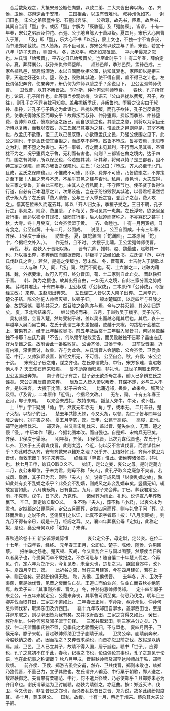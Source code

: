 <!-- { "loadSidebar": true } -->
　合后数条观之，大抵宋景公橱任向魋，以致二弟、二大夫皆出奔以叛。
冬，齐侯、卫侯、郑游速会于安甫。
　三国相会，以卫有晋难也。
叔孙州仇如齐。
　谢归田也。
宋公之弟辰暨仲佗、石彄出奔陈。
　公弟尊，故先书，臣卑，故后书，其间自当用「暨」字。或因「暨」字解为「辰胁彄」及「彄胁辰」，皆谬。
十有一年春，宋公之弟辰及仲陀、石彄、公子地自陈入于萧以叛。夏四月，宋乐大心自曹入于萧。
　「及」即「暨」，乐大心不书「以叛」，蒙上文也，不独一字不肯多设，而书法亦如截铁。四人皆叛，其不臣可见，亦宋公有以致之与？萧，宋邑，若宣十八年「楚子灭萧」，则国也。
冬，及郑平。叔还如郑莅盟。
　平六年侵郑之怨也。左氏谓「始叛晋」，平齐之日已始叛晋矣，岂至此时乎？
十有二年春，薛伯定卒。夏，葬薛襄公。叔孙州仇帅师堕郈。
　叔孙邑郈，季孙邑费，孟孙邑成，三家各植私邑，皆高城深池，本以自固而欲拒公室，执知其衰也，家臣即以是拒三家，天道之好还如此。堕，毁也，毁败其城池，使不得自固，盖不得已之计也。左氏谓侯犯奔齐，使果奔齐，卅仇何为帅师以堕之乎？余说见下。
卫公孟彄帅师伐曹。
　卫伐曹，以其不叛晋故。
季孙斯、仲孙何忌帅师堕费。
　春秋，孔子所修也；论语，孔子所作也。此等事当参观始得。论语云「公山弗扰以费叛，召子，欲往」，则孔子之不罪弗扰可知矣。盖弗扰叛季氏，非叛鲁也。堕费之议实由于叔孙、季孙，非孔子与子路之为此谋也。弗扰以费叛，而孔子欲往，孔子岂反谋堕费，使季氏得除叛臣而即安乎？故郈叛而叔孙、仲孙堕郈，费叛而季孙、仲孙堕费，皆帅师以往，愤疾家臣之叛己，而自欲堕之也。其堕之之意，则将以为家臣无所恃以复叛，而我以安然，亦二氏据己意妄为之耳。惟孟氏之邑则异是，其宰不叛也，故孟氏不欲堕，但二氏以己邑既堕，亦欲堕孟氏之邑，乃强公使围之见下，此公之闇也，于是孟氏使其臣拒之，而成卒不得堕。然鲁不堕成，鲁亦安焉，未见堕之为利，而不堕之为害也。夫行一事者，行之而未见其利，不行而未见其害，圣贤犹不为之，况乎堕费之于鲁，无利而有害也。何则？三都皆在鲁之境内，达于四门，国之有城郭，所以保民也，今若毁其城、坏其郛，将何以恃？是三都者，固不特三家之保障，而实亦我鲁之保障也。左氏：「处父曰：『堕成，齐人必至于北门。且成，孟氏之保障也。』」不惟成不可堕，即郈、费亦不可堕，乃皆欲堕之，不亦策之至下哉！人臣之忠与不忠，不系乎其邑之建与否也。私邑，食邑也，大夫应得，故三家之专鲁，非由此三都也，由其人之行私罔上，不守臣节也。使圣贤于鲁得位行道，自必有正本澄原之计，次第设施，岂在于纷纷毁裂其城池，以吾君相漫然尝试于叛人哉？左氏谓「费人袭鲁，公与三子入季氏之宫，登武子之台，费人攻之」。惜其在位未久而遂去耳。即以「齐人归女乐，季桓子受之，三日不朝，孔子行之」事观之，则郈、费虽堕，了不相关，亦可见其一斑矣。左氏浮夸，欲张皇圣贤行事，而适以狭小其规模、诬罔其行事，后人犹遵而盛称之，不亦寡识之甚乎！
秋，大雩。冬十月癸亥，公会齐侯盟于黄。
　齐、鲁睦也。
十有一月丙寅朔，日有食之。公至自黄。十有二月，公围成。
　说见上。
公至自围成。十有三年春，齐侯、卫侯次于垂葭。
　防鲁也。
夏，筑蛇渊囿（「蛇渊囿」，二本原阙「蛇」字，今据经文补入。）。
　作无益，且不时。
大搜于比蒲。卫公孟彄帅师伐曹。
　再伐。
秋，赵鞅入于晋阳以叛。
　晋有六卿，推韩、赵、魏最盛，赵鞅其一也，乃以事出奔，不奔他国而直据晋阳，非叛乎？故经如此书。左氏谓「范、中行氏伐赵氏之宫」，若然，是逼之使叛也，恐未然。
冬，晋荀寅、士吉射入于朝歌以叛。
　二人与鞅「入」同、「叛」同，然而不同也。荀、士六卿之二，赵鞅内藉韩、魏，外据要津，故可入可归，终分晋国，荀、士二家则自此亡矣。
晋赵鞅归于晋。
　韩、魏为之援也。故其出归自由，一如无人之境，自此三家分晋之势成矣。
薛弒其君比。十有四年春，卫公叔戍（「公叔戍」，二本原作「公孙戍」，今据经文改。）来奔。卫赵阳出奔宋。
　左氏谓二人皆以夫人南子出奔。
二月辛己，楚公子结、陈公孙佗人帅师灭顿，以顿子归。
　顿本楚属国，以定四年与召陵之会，故楚深憾，要陈共灭之。然召陵之会陈亦与焉，今与之共灭顿，其必先归楚矣。
夏，卫北宫结来奔。
　继公叔戍而来。
五月，于越败吴于檇李。吴子光卒。
　吴初甚强，会晋入楚，然每受制于越，盖以吴出而越必尾其后也。其后，哀十三年越卒入吴而吴亡矣。左氏于此谓三年夫差报越，败越于夫椒，勾践栖于会稽之上，若果有之，经于此年越败吴书，前五年及后哀十三年越入吴皆书，何以吴败越独不书耶？左氏乃谓「不告」，何以频年越败吴告，而吴败越独不告耶？盖由左氏好为复雠之说，故附会此一番胜败耳。
公会齐侯、卫侯于牵。
　卫前受晋围，近有内难，深惧晋讨，故鲁、齐与为此会。左氏谓晋人会朝歌，公会齐侯、卫侯救范、中行，又帅狄师袭晋，皆经文所无，不可信。
公至自会。秋，齐侯、宋公会于洮。
　宋有公子辰之难，谋之齐也。左氏亦谓救范、中行，宋方多难，岂暇救他人乎？
天王使石尚来归脤。
　鲁不助祭而归脤，非礼也。
卫世子蒯聩出奔宋。卫公孟彄出奔郑。
　南子谗世子有之，世子必无欲杀母之事，前人已多辨左氏之诬矣。
宋公之弟辰自萧来奔。
　辰及三人皆入萧以叛者，其谋不遂，必与三人不合，是以来奔。
大搜于比蒲。邾子来会公。
　比蒲近邾，畏鲁，故来会。
城莒父及霄。（「及霄」，二本原作「近霄」，今据经文改。）
　无冬，阙。
十有五年春王正月，邾子来朝。
　以来会未成礼，故特来朝。
鼷鼠入郊牛，牛死，改卜牲。
　上「牛」字下疑脱「角」字，然哀元年亦无「角」字，或本无。
二月辛丑，楚子灭胡，以胡子豹归。
　楚去年共陈灭顿，今又灭胡，以顿、胡二子皆与四年召陵之会也，刘子害之矣。
夏五月辛亥，郊。壬申，公薨于高寝。
　高寝，正也。
郑罕达帅师伐宋。
　郑灭许，兹又乘宋乱伐宋，盖以晋、楚失伯久，无晋、楚之侵「侵」，中研本作「寝」，今据北图本改。而自强也。自是郑、宋构兵无已矣。
齐侯、卫侯次于渠蒢。
　明年秋，齐侯、卫侯伐晋，此次为谋伐晋也。左氏于九年齐、卫次于五氏谓谋伐晋，此则太远，今近，何以反不言谋伐晋，而言谋伐宋乎？郑此时亦从齐，安有齐救宋以雠郑之理？况乎齐、卫结好如此，齐尚不救卫为晋伐，而救宋哉？
邾子来奔丧。
　终经言「奔丧」惟此。诸侯奔诸侯丧，非礼也。
秋七月壬申，姒氏○取○义卒。
　姒氏，定公之妾，哀公之母。是时定薨方二月，哀公未即位，子未为君，则母不称「夫人」，此孔子取义之毫忽不爽者。若成风、敬嬴，其子已为君，则称「夫人」矣。说者于成风谓「以妾乱嫡之始」，孰知此处有妾不乱嫡之条乎？此条妾不乱嫡，则成风之非妾乱嫡审矣。竖儒无知，辄敢妄言如此。
八月庚辰朔，日有食之。九月，滕子来会葬。丁巳，葬我君定公，雨，不克葬。戊午，日下昃，乃克葬。
　诸侯葬为雨止，礼也。说详宣八年葬敬嬴下。
辛巳，葬定姒○取○义。
　生不称「夫人」，葬不称「小君」，以哀公未为君也。定姒距定公薨两月，定公五月而葬，定姒四月而葬，则与礼曾子问「葬，先轻而后重」之说不合，竖儒反引之以证，此真不识字者耶！按：「八月庚辰朔」，则九月不得有辛巳，疑是十月，经阙之耳。又，襄四年葬襄公母「定姒」，此称定姒，是也，襄公母何以称「定姒」？未详。

春秋通论卷十五
新安首源姚际恒
　　　　哀公定公子，母定姒，定公妾。在位二十七年。十四年春，经终。
元年春王正月，公即位。楚子、陈侯、随侯、许男围蔡。
　报柏举之怨也。楚灭顿、灭胡，今又乘势合三与国以围蔡，然蔡侯当日所以者吴子也，今畏吴而卒不敢报之，不亦可耻与！随自僖二十年楚人伐之，今再见。许，定六年为郑所灭，今复见者，未全灭也，楚复之耳。
鼷鼠食郊牛，改卜牛。夏四月辛巳，郊。
　此祈谷之郊，当在三月建寅，今在四月建卯，若在上辛，则正合矣。邪说纷纷俱无取。
秋，齐侯、卫侯伐晋。
　去年冬，齐、卫次于渠蒢，至是始伐晋，见晋之衰而伯亡矣。王道亡而伯业兴，伯业亡而春秋亦绝笔焉，故孟子曰：「其事则齐桓、晋文。」
冬，仲孙何忌帅师伐邾。
　定十四年邾子来会公，十五年来朝定公，公薨来奔丧，其事鲁可谓至矣，何忌乃伐之，明年且三卿并伐而取其田，三家之不道如此。
二年春王正月，季孙斯、叔孙州仇、仲孙何忌帅师伐邾，取漷东田及沂西田。
　襄十九年取邾田自漷水，盖漷西田也，至是并漷东取之，则尽漷田皆为我有矣。又并取沂西田，三家之贪得又如此。
癸巳，叔孙州仇、仲孙何忌及邾子盟于句绎。
　三家共取邾田，则三家共分之矣。乃叔、仲二氏盟而季氏独不盟，见季氏之尤骄而先归，不与盟也。
夏四月丙子，卫侯元卒。滕子来朝。晋赵鞅帅师纳卫世子蒯聩于戚。
　卫灵公卒，蒯聩前奔宋，今赵鞅纳之者，必，因而拒之？又奔晋求纳也，而晋亦怨卫前之伐，故假是以纳焉。戚、卫邑，卫人已立其子，故聩不得入国，居于戚也。聩书「世子」，应得也，孔子之意初不在乎此，春秋，纪事之书也，论语偶论其事也，孔子之意见于论语，岂在此纪事之称谓哉？
秋八月甲戌，晋赵鞅帅师及郑罕达帅师战于铁，郑师败绩。
　前齐侯、卫侯、郑游吉虽会安甫，然齐、卫共伐晋，郑则未敢也，兹郑乃独伐晋，不量己力，宜乎其败也。左氏谓齐人输范、中行粟于朝歌，郑人送之，故赵鞅御之。夫晋果有粟输范、中行，何不遣兵径致，乃必使郑乎？且郑亦未必为齐用命也。谢氏谓罕达为卫讨蒯聩，赵鞅为聩御之，亦迂曲。按：郑近灭许、伐卫，今又伐晋，非复昔日之郑也，而说者犹执昔日之晋、郑为说，故多此纷纷拟度耳。
冬十月，葬卫灵公。
　国乱，故缓。
十有一月，蔡迁于州来。蔡杀其大夫公子驷。
